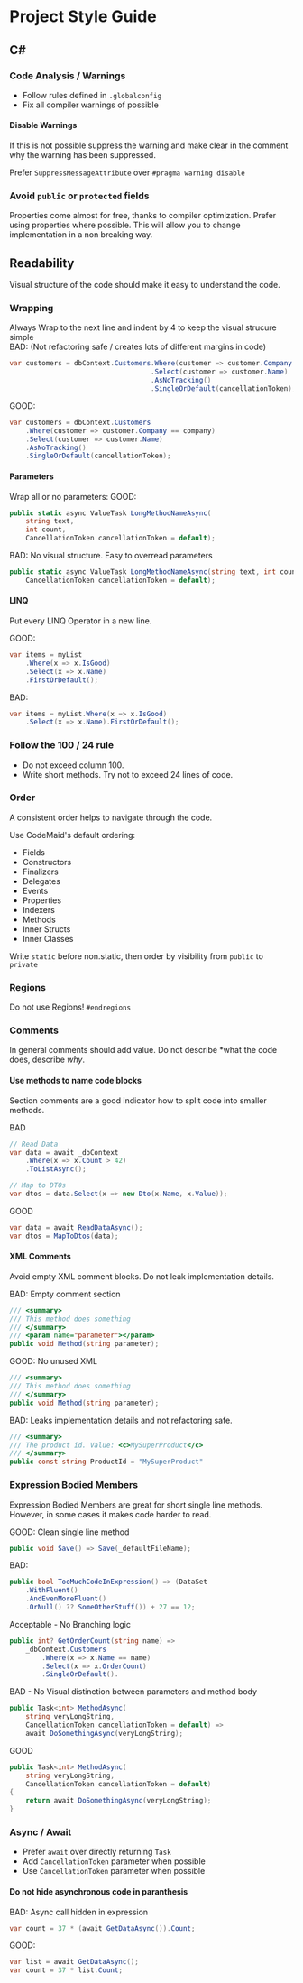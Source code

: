 # Project Style Guide

## C#

### Code Analysis / Warnings
* Follow rules defined in `.globalconfig`
* Fix all compiler warnings of possible

#### Disable Warnings
If this is not possible suppress the
warning and make clear in the comment why the warning has been suppressed.

Prefer `SuppressMessageAttribute` over `#pragma warning disable`

### Avoid `public` or `protected` fields
Properties come almost for free, thanks to compiler optimization. Prefer using properties where
possible. This will allow you to change implementation in a non breaking way.

## Readability
Visual structure of the code should make it easy to understand the code.

### Wrapping
Always Wrap to the next line and indent by 4 to keep the visual strucure simple  
BAD: (Not refactoring safe / creates lots of different margins in code)
```csharp
var customers = dbContext.Customers.Where(customer => customer.Company == company)
                                   .Select(customer => customer.Name)
                                   .AsNoTracking()
                                   .SingleOrDefault(cancellationToken);
```
GOOD:
```csharp
var customers = dbContext.Customers
    .Where(customer => customer.Company == company)
    .Select(customer => customer.Name)
    .AsNoTracking()
    .SingleOrDefault(cancellationToken);
```

#### Parameters
Wrap all or no parameters:
GOOD:
```csharp
public static async ValueTask LongMethodNameAsync(
    string text,
    int count,
    CancellationToken cancellationToken = default);
```

BAD: No visual structure. Easy to overread parameters
```csharp
public static async ValueTask LongMethodNameAsync(string text, int count,
    CancellationToken cancellationToken = default);
```

#### LINQ
Put every LINQ Operator in a new line.

GOOD:
```csharp
var items = myList
    .Where(x => x.IsGood)
    .Select(x => x.Name)
    .FirstOrDefault();
```

BAD:
```csharp
var items = myList.Where(x => x.IsGood)
    .Select(x => x.Name).FirstOrDefault();
```

### Follow the 100 / 24 rule
* Do not exceed column 100.
* Write short methods. Try not to exceed 24 lines of code.

### Order
A consistent order helps to navigate through the code.

Use CodeMaid's default ordering:
* Fields
* Constructors
* Finalizers
* Delegates
* Events
* Properties
* Indexers
* Methods
* Inner Structs
* Inner Classes

Write `static` before non.static, then order by visibility from `public` to `private` 

### Regions
Do not use Regions! `#endregions`

### Comments
In general comments should add value. Do not describe *what`the code does, describe *why*.

#### Use methods to name code blocks
Section comments are a good indicator how to split code into smaller methods.

BAD
```csharp
// Read Data 
var data = await _dbContext
    .Where(x => x.Count > 42)
    .ToListAsync();

// Map to DTOs
var dtos = data.Select(x => new Dto(x.Name, x.Value));
```

GOOD
```csharp
var data = await ReadDataAsync();
var dtos = MapToDtos(data);
```

#### XML Comments
Avoid empty XML comment blocks. Do not leak implementation details.

BAD: Empty comment section
```csharp
/// <summary>
/// This method does something
/// </summary>
/// <param name="parameter"></param>
public void Method(string parameter);
```
GOOD: No unused XML
```csharp
/// <summary>
/// This method does something
/// </summary>
public void Method(string parameter);
```
BAD: Leaks implementation details and not refactoring safe.
```csharp
/// <summary>
/// The product id. Value: <c>MySuperProduct</c>
/// </summary>
public const string ProductId = "MySuperProduct"
```

### Expression Bodied Members
Expression Bodied Members are great for short single line methods. However, in some cases it makes
code harder to read. 

GOOD: Clean single line method
```csharp
public void Save() => Save(_defaultFileName);
```

BAD:
```csharp
public bool TooMuchCodeInExpression() => (DataSet
    .WithFluent()
    .AndEvenMoreFluent()
    .OrNull() ?? SomeOtherStuff()) + 27 == 12;
``` 

Acceptable - No Branching logic
```csharp
public int? GetOrderCount(string name) =>
    _dbContext.Customers
        .Where(x => x.Name == name)
        .Select(x => x.OrderCount)
        .SingleOrDefault().
```

BAD - No Visual distinction between parameters and method body
```csharp
public Task<int> MethodAsync(
    string veryLongString,
    CancellationToken cancellationToken = default) =>
    await DoSomethingAsync(veryLongString);
```
GOOD
```csharp
public Task<int> MethodAsync(
    string veryLongString,
    CancellationToken cancellationToken = default)
{
    return await DoSomethingAsync(veryLongString);
}
```

### Async / Await
* Prefer `await` over directly returning `Task`
* Add `CancellationToken` parameter when possible
* Use `CancellationToken` parameter when possible

#### Do not hide asynchronous code in paranthesis
BAD: Async call hidden in expression
```csharp
var count = 37 * (await GetDataAsync()).Count;
```

GOOD: 
```csharp
var list = await GetDataAsync();
var count = 37 * list.Count;
```
